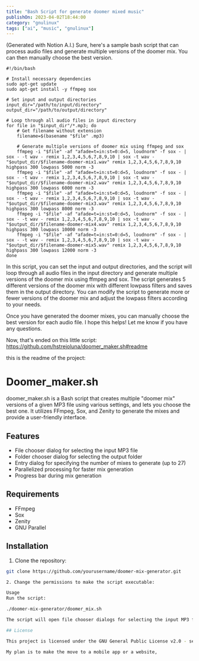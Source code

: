 ```yaml
---
title: "Bash Script for generate doomer mixed music"
publishOn: 2023-04-02T18:44:00
category: "gnulinux"
tags: ["ai", "music", "gnulinux"]
---
```


(Generated with Notion A.I.)
Sure, here's a sample bash script that can process audio files and generate multiple versions of the doomer mix. You can then manually choose the best version.

```
#!/bin/bash

# Install necessary dependencies
sudo apt-get update
sudo apt-get install -y ffmpeg sox

# Set input and output directories
input_dir="/path/to/input/directory"
output_dir="/path/to/output/directory"

# Loop through all audio files in input directory
for file in "$input_dir"/*.mp3; do
    # Get filename without extension
    filename=$(basename "$file" .mp3)

    # Generate multiple versions of doomer mix using ffmpeg and sox
    ffmpeg -i "$file" -af "afade=t=in:st=0:d=5, loudnorm" -f sox - | sox - -t wav - remix 1,2,3,4,5,6,7,8,9,10 | sox -t wav - "$output_dir/$filename-doomer-mix1.wav" remix 1,2,3,4,5,6,7,8,9,10 highpass 300 lowpass 5000 norm -3
    ffmpeg -i "$file" -af "afade=t=in:st=0:d=5, loudnorm" -f sox - | sox - -t wav - remix 1,2,3,4,5,6,7,8,9,10 | sox -t wav - "$output_dir/$filename-doomer-mix2.wav" remix 1,2,3,4,5,6,7,8,9,10 highpass 300 lowpass 6000 norm -3
    ffmpeg -i "$file" -af "afade=t=in:st=0:d=5, loudnorm" -f sox - | sox - -t wav - remix 1,2,3,4,5,6,7,8,9,10 | sox -t wav - "$output_dir/$filename-doomer-mix3.wav" remix 1,2,3,4,5,6,7,8,9,10 highpass 300 lowpass 8000 norm -3
    ffmpeg -i "$file" -af "afade=t=in:st=0:d=5, loudnorm" -f sox - | sox - -t wav - remix 1,2,3,4,5,6,7,8,9,10 | sox -t wav - "$output_dir/$filename-doomer-mix4.wav" remix 1,2,3,4,5,6,7,8,9,10 highpass 300 lowpass 10000 norm -3
    ffmpeg -i "$file" -af "afade=t=in:st=0:d=5, loudnorm" -f sox - | sox - -t wav - remix 1,2,3,4,5,6,7,8,9,10 | sox -t wav - "$output_dir/$filename-doomer-mix5.wav" remix 1,2,3,4,5,6,7,8,9,10 highpass 300 lowpass 12000 norm -3
done

```

In this script, you can set the input and output directories, and the script will loop through all audio files in the input directory and generate multiple versions of the doomer mix using ffmpeg and sox. The script generates 5 different versions of the doomer mix with different lowpass filters and saves them in the output directory. You can modify the script to generate more or fewer versions of the doomer mix and adjust the lowpass filters according to your needs.

Once you have generated the doomer mixes, you can manually choose the best version for each audio file. I hope this helps! Let me know if you have any questions.


Now, that's ended on this little script: 
https://github.com/hstrejoluna/doomer_maker.sh#readme

this is the readme of the project:

# Doomer_maker.sh

doomer_maker.sh is a Bash script that creates multiple "doomer mix" versions of a given MP3 file using various settings, and lets you choose the best one. It utilizes FFmpeg, Sox, and Zenity to generate the mixes and provide a user-friendly interface.

## Features

- File chooser dialog for selecting the input MP3 file
- Folder chooser dialog for selecting the output folder
- Entry dialog for specifying the number of mixes to generate (up to 27)
- Parallelized processing for faster mix generation
- Progress bar during mix generation

## Requirements

- FFmpeg
- Sox
- Zenity
- GNU Parallel

## Installation

1. Clone the repository:

```bash
git clone https://github.com/yourusername/doomer-mix-generator.git

2. Change the permissions to make the script executable:

Usage
Run the script:

./doomer-mix-generator/doomer_mix.sh

The script will open file chooser dialogs for selecting the input MP3 file and output folder, as well as an entry dialog for specifying the number of mixes to generate. After the process is complete, a message will inform you that the mixes are ready.

## License

This project is licensed under the GNU General Public License v2.0 - see the [LICENSE](LICENSE) file for details.

My plan is to make the move to a mobile app or a website,
